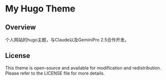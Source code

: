 # My Hugo Theme

## Overview

个人网站的hugo主题，与Claude以及GeminiPro 2.5合作开发。


## License

This theme is open-source and available for modification and redistribution. Please refer to the LICENSE file for more details.